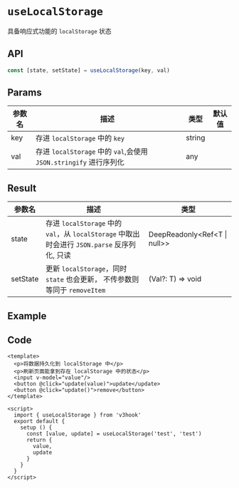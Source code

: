 # ``useLocalStorage``

具备响应式功能的 ``localStorage`` 状态



## API

```typescript
const [state, setState] = useLocalStorage(key, val)
```



## Params

| 参数名 | 描述                                                         | 类型   | 默认值 |
| ------ | ------------------------------------------------------------ | ------ | ------ |
| key    | 存进 ``localStorage`` 中的 ``key``                           | string |        |
| val    | 存进 ``localStorage`` 中的 ``val``,会使用 ``JSON.stringify`` 进行序列化 | any    |        |



## Result

| 参数名   | 描述                                                         | 类型                         |
| -------- | ------------------------------------------------------------ | ---------------------------- |
| state    | 存进 ``localStorage`` 中的 ``val``，从 ``localStorage`` 中取出时会进行 ``JSON.parse`` 反序列化, 只读 | DeepReadonly<Ref<T \| null>> |
| setState | 更新 ``localStorage``，同时 ``state`` 也会更新， 不传参数则等同于 ``removeItem`` | (Val?: T) => void            |

## Example

<UseLocalStorage/>

## Code

```vue
<template>
  <p>将数据持久化到 localStorage 中</p>
  <p>刷新页面能拿到存在 localStorage 中的状态</p>
  <input v-model="value"/>
  <button @click="update(value)">update</update>
  <button @click="update()">remove</button>
</template>

<script>
  import { useLocalStorage } from 'v3hook'
  export default {
    setup () {
      const [value, update] = useLocalStorage('test', 'test')
      return {
        value,
        update
      }
    }
  }
</script>
```

